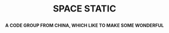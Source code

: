 # <p align="center">SPACE STATIC</p>
#### <p align="center">A CODE GROUP FROM CHINA, WHICH LIKE TO MAKE SOME WONDERFUL</p>
